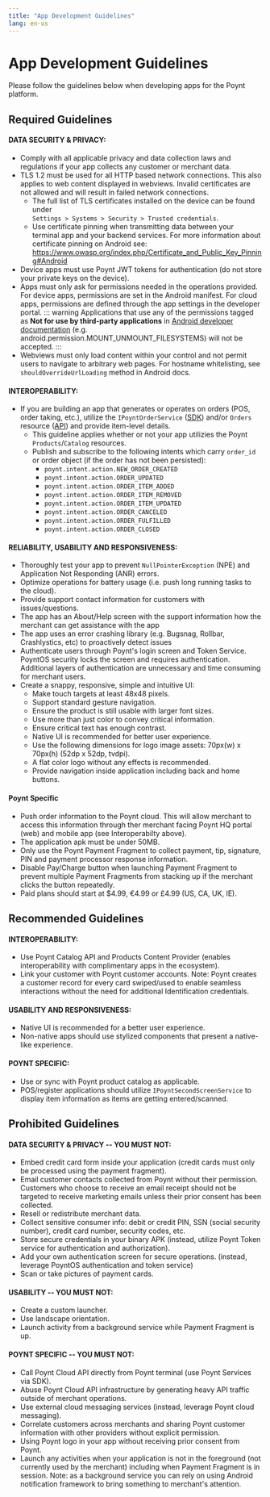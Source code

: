 ```yaml
---
title: "App Development Guidelines"
lang: en-us
---
```

# App Development Guidelines
Please follow the guidelines below when developing apps for the Poynt platform.

## Required Guidelines

#### DATA SECURITY & PRIVACY:
* Comply with all applicable privacy and data collection laws and regulations if your app collects any customer or merchant data.
* TLS 1.2 must be used for all HTTP based network connections. This also applies to web content displayed in webviews. Invalid certificates are not allowed and will result in failed network connections.
  * The full list of TLS certificates installed on the device can be found under <br>`Settings ­>
    Systems ­> Security ­> Trusted credentials`.
  * Use certificate pinning when transmitting data between your terminal app and your backend services. For more information about certificate pinning on Android see:
    https://www.owasp.org/index.php/Certificate_and_Public_Key_Pinning#Android
* Device apps must use Poynt JWT tokens for authentication (do not store your private keys on the device).
* Apps must only ask for permissions needed in the operations provided. For device apps, permissions are set in the Android manifest. For cloud apps, permissions are defined through the app settings in the developer portal.
::: warning 
Applications that use any of the permissions tagged as __Not for use by third-party applications__ in [Android developer documentation](https://developer.android.com/reference/android/Manifest.permission.html) (e.g. android.permission.MOUNT_UNMOUNT_FILESYSTEMS) will not be accepted.
:::
* Webviews must only load content within your control and not permit users to navigate to arbitrary web pages. For hostname whitelisting, see `shouldOverrideUrlLoading` method in Android docs.

#### INTEROPERABILITY:
* If you are building an app that generates or operates on orders (POS, order taking, etc.), utilize the `IPoyntOrderService` ([SDK](https://poynt.github.io/developer/javadoc/co/poynt/os/services/v1/IPoyntOrderService.html)) and/or `Orders` resource ([API](https://poynt.com/docs/api/#orders)) and provide item-level details.
  * This guideline applies whether or not your app utilizies the Poynt `Products`/`Catalog` resources.
  * Publish and subscribe to the following intents which carry `order_id` or order object (if the order has not been persisted):
    * `poynt.intent.action.NEW_ORDER_CREATED`
    * `poynt.intent.action.ORDER_UPDATED`
    * `poynt.intent.action.ORDER_ITEM_ADDED`
    * `poynt.intent.action.ORDER_ITEM_REMOVED`
    * `poynt.intent.action.ORDER_ITEM_UPDATED`
    * `poynt.intent.action.ORDER_CANCELED`
    * `poynt.intent.action.ORDER_FULFILLED`
    * `poynt.intent.action.ORDER_CLOSED`


#### RELIABILITY, USABILITY AND RESPONSIVENESS:
* Thoroughly test your app to prevent `NullPointerException` (NPE) and Application Not Responding (ANR) errors.
* Optimize operations for battery usage (i.e. push long running tasks to the cloud).
* Provide support contact information for customers with issues/questions.
* The app has an About/Help screen with the support information how the merchant can get assistance with the app
* The app uses an error crashing library (e.g. Bugsnag, Rollbar, Crashlystics, etc) to proactively detect issues
* Authenticate users through Poynt's login screen and Token Service. PoyntOS security locks the screen and requires authentication. Additional layers of authentication are unnecessary and time consuming for merchant users.
* Create a snappy, responsive, simple and intuitive UI:
  * Make touch targets at least 48x48 pixels.
  * Support standard gesture navigation.
  * Ensure the product is still usable with larger font sizes.
  * Use more than just color to convey critical information.
  * Ensure critical text has enough contrast.
  * Native UI is recommended for better user experience.
  * Use the following dimensions for logo image assets: 70px(w) x 70px(h) (52dp x 52dp, tvdpi).
  * A flat color logo without any effects is recommended.
  * Provide navigation inside application including back and home buttons.

#### Poynt Specific
  * Push order information to the Poynt cloud. This will allow merchant to access this information through ther merchant facing Poynt HQ portal (web) and mobile app (see Interoperabilty above).
  * The application apk must be under 50MB. 
  * Only use the Poynt Payment Fragment to collect payment, tip, signature, PIN and payment processor response information.
  * Disable Pay/Charge button when launching Payment Fragment to prevent multiple Payment Fragments from stacking up if the merchant clicks the button repeatedly.
  * Paid plans should start at $4.99, €4.99 or £4.99 (US, CA, UK, IE). 

## Recommended Guidelines

#### INTEROPERABILITY:
  * Use Poynt Catalog API and Products Content Provider (enables interoperability with complimentary apps in the ecosystem).
  * Link your customer with Poynt customer accounts.  Note: Poynt creates a customer record for every card swiped/used to enable seamless interactions without the need for additional Identification credentials.

#### USABILITY AND RESPONSIVENESS:
  * Native UI is recommended for a better user experience.
  * Non-native apps should use stylized components that present a native-like experience.

#### POYNT SPECIFIC:
  * Use or sync with Poynt product catalog as applicable.
  * POS/register applications should utilize `IPoyntSecondScreenService` to display item information as items are getting entered/scanned.


## Prohibited Guidelines

#### DATA SECURITY & PRIVACY -- YOU MUST NOT:
  * Embed credit card form inside your application (credit cards must only be processed using the payment fragment).
  * Email customer contacts collected from Poynt without their permission. Customers who choose to receive an email receipt should not be targeted to receive marketing emails unless their prior consent has been collected.
  * Resell or redistribute merchant data.
  * Collect sensitive consumer info: debit or credit PIN, SSN (social security number), credit card number, security codes, etc.
  * Store secure credentials in your binary APK (instead, utilize Poynt Token service for authentication and authorization).
  * Add your own authentication screen for secure operations. (instead, leverage PoyntOS authentication and token service)
  * Scan or take pictures of payment cards.

#### USABILITY -- YOU MUST NOT:
  * Create a custom launcher.
  * Use landscape orientation.
  * Launch activity from a background service while Payment Fragment is up.

#### POYNT SPECIFIC -- YOU MUST NOT:
  * Call Poynt Cloud API directly from Poynt terminal (use Poynt Services via SDK).
  * Abuse Poynt Cloud API infrastructure by generating heavy API traffic outside of merchant operations.
  * Use external cloud messaging services (instead, leverage Poynt cloud messaging).
  * Correlate customers across merchants and sharing Poynt customer information with other providers without explicit permission.
  * Using Poynt logo in your app without receiving prior consent from Poynt.
  * Launch any activities when your application is not in the foreground (not currently used by the merchant) including when Payment Fragment is in session. Note: as a background service you can rely on using Android notification framework to bring something to merchant's attention.
